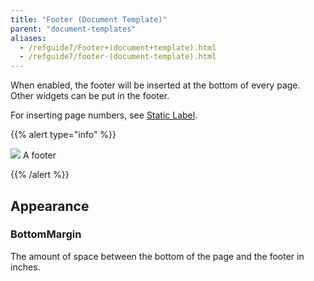 ```yaml
---
title: "Footer (Document Template)"
parent: "document-templates"
aliases:
  - /refguide7/Footer+(document+template).html
  - /refguide7/footer-(document-template).html
---
```



When enabled, the footer will be inserted at the bottom of every page. Other widgets can be put in the footer.

For inserting page numbers, see [Static Label](static-label-document-template).

{{% alert type="info" %}}

![](attachments/819203/918235.png) A footer

{{% /alert %}}

## Appearance

### BottomMargin

The amount of space between the bottom of the page and the footer in inches.
